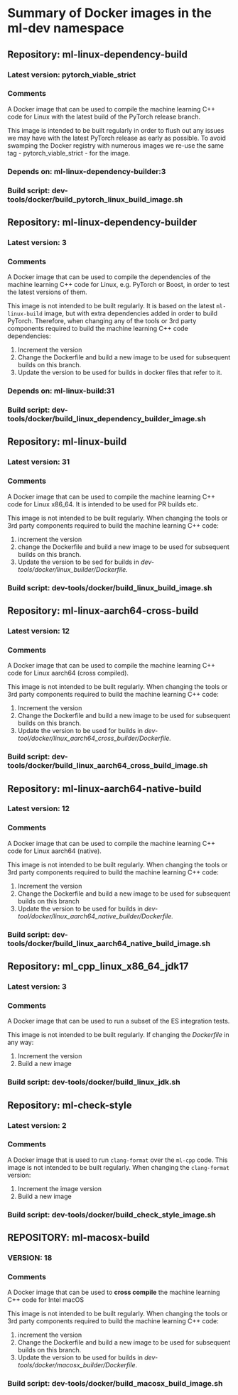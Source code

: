 # Summary of Docker images in the ml-dev namespace

## Repository: ml-linux-dependency-build

### Latest version: pytorch_viable_strict

### Comments
A Docker image that can be used to compile the machine learning
C++ code for Linux with the latest build of the PyTorch release branch.

This image is intended to be built regularly in order to flush out any
issues we may have with the latest PyTorch release as early as possible.
To avoid swamping the Docker registry with numerous images we re-use the
same tag - pytorch_viable_strict - for the image.

### Depends on: ml-linux-dependency-builder:3

### Build script: dev-tools/docker/build_pytorch_linux_build_image.sh


## Repository: ml-linux-dependency-builder

### Latest version: 3

### Comments
A Docker image that can be used to compile the dependencies of
the machine learning C++ code for Linux, e.g. PyTorch or Boost, in order
to test the latest versions of them.

This image is not intended to be built regularly. It is based on the latest
`ml-linux-build` image, but with extra dependencies added in order to build
PyTorch.  Therefore, when changing any of the tools or 3rd party components
required to build the machine learning C++ code dependencies:

1. Increment the version
2. Change the Dockerfile and build a new image to be used for subsequent builds on this branch.
3. Update the version to be used for builds in docker files that refer to it.

### Depends on: ml-linux-build:31

### Build script: dev-tools/docker/build_linux_dependency_builder_image.sh



## Repository: ml-linux-build

### Latest version: 31

### Comments
A Docker image that can be used to compile the machine learning
C++ code for Linux x86_64. It is intended to be used for PR builds etc.

This image is not intended to be built regularly.  When changing the tools
or 3rd party components required to build the machine learning C++ code:

 1. increment the version
 2.  change the Dockerfile and build a new image to be
used for subsequent builds on this branch.
 3.  Update the version to be sed for builds in *dev-tools/docker/linux_builder/Dockerfile.*

### Build script: dev-tools/docker/build_linux_build_image.sh


## Repository: ml-linux-aarch64-cross-build

### Latest version: 12

### Comments
A Docker image that can be used to compile the machine learning
C++ code for Linux aarch64 (cross compiled).

This image is not intended to be built regularly.  When changing the tools
or 3rd party components required to build the machine learning C++ code:

 1. Increment the version 
 2. Change the Dockerfile and build a new image to be
used for subsequent builds on this branch.  
 3. Update the version to be used for builds in *dev-tool/docker/linux_aarch64_cross_builder/Dockerfile.*

### Build script: dev-tools/docker/build_linux_aarch64_cross_build_image.sh


## Repository: ml-linux-aarch64-native-build

### Latest version: 12

### Comments
A Docker image that can be used to compile the machine learning
C++ code for Linux aarch64 (native).

This image is not intended to be built regularly.  When changing the tools
or 3rd party components required to build the machine learning C++ code:

 1. Increment the version
 2. Change the Dockerfile and build a new image to be used for subsequent builds on this branch
 3. Update the version to be used for builds in *dev-tool/docker/linux_aarch64_native_builder/Dockerfile.*

### Build script: dev-tools/docker/build_linux_aarch64_native_build_image.sh


## Repository: ml_cpp_linux_x86_64_jdk17

### Latest version: 3

### Comments
A Docker image that can be used to run a subset of the ES
integration tests.

This image is not intended to be built regularly. If changing the *Dockerfile* in any way:

 1. Increment the version
 2. Build a new image

### Build script: dev-tools/docker/build_linux_jdk.sh


## Repository: ml-check-style

### Latest version: 2

### Comments
A Docker image that is used to run `clang-format` over the `ml-cpp` code.
This image is not intended to be built regularly.  When changing the
`clang-format` version:

 1. Increment the image version
 2. Build a new image

 
### Build script: dev-tools/docker/build_check_style_image.sh



## REPOSITORY: ml-macosx-build

### VERSION: 18

### Comments
A Docker image that can be used to **cross compile** the machine learning
C++ code for Intel macOS

This image is not intended to be built regularly.  When changing the tools
or 3rd party components required to build the machine learning C++ code:


 1. increment the version
 2.  Change the Dockerfile and build a new image to be
used for subsequent builds on this branch.
 3. Update the version to be used for builds in *dev-tools/docker/macosx_builder/Dockerfile*.

### Build script: dev-tools/docker/build_macosx_build_image.sh


